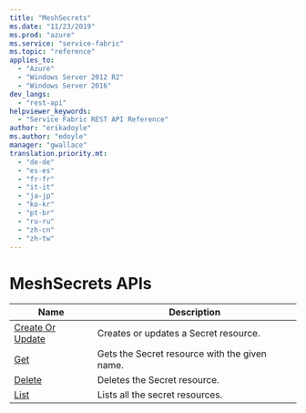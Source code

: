 ```yaml
---
title: "MeshSecrets"
ms.date: "11/23/2019"
ms.prod: "azure"
ms.service: "service-fabric"
ms.topic: "reference"
applies_to: 
  - "Azure"
  - "Windows Server 2012 R2"
  - "Windows Server 2016"
dev_langs: 
  - "rest-api"
helpviewer_keywords: 
  - "Service Fabric REST API Reference"
author: "erikadoyle"
ms.author: "edoyle"
manager: "gwallace"
translation.priority.mt: 
  - "de-de"
  - "es-es"
  - "fr-fr"
  - "it-it"
  - "ja-jp"
  - "ko-kr"
  - "pt-br"
  - "ru-ru"
  - "zh-cn"
  - "zh-tw"
---
```

# MeshSecrets APIs

| Name | Description |
| --- | --- |
| [Create Or Update](sfclient-api-meshsecret_createorupdate.md) | Creates or updates a Secret resource.<br/> |
| [Get](sfclient-api-meshsecret_get.md) | Gets the Secret resource with the given name.<br/> |
| [Delete](sfclient-api-meshsecret_delete.md) | Deletes the Secret resource.<br/> |
| [List](sfclient-api-meshsecret_list.md) | Lists all the secret resources.<br/> |

